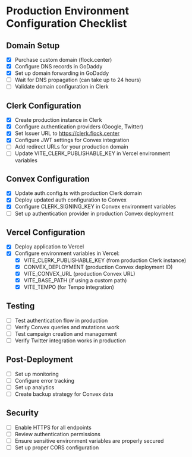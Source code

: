 # Production Environment Configuration Checklist

## Domain Setup
- [x] Purchase custom domain (flock.center)
- [x] Configure DNS records in GoDaddy
- [x] Set up domain forwarding in GoDaddy
- [ ] Wait for DNS propagation (can take up to 24 hours)
- [ ] Validate domain configuration in Clerk

## Clerk Configuration
- [x] Create production instance in Clerk
- [x] Configure authentication providers (Google, Twitter)
- [x] Set Issuer URL to https://clerk.flock.center
- [x] Configure JWT settings for Convex integration
- [ ] Add redirect URLs for your production domain
- [ ] Update VITE_CLERK_PUBLISHABLE_KEY in Vercel environment variables

## Convex Configuration
- [x] Update auth.config.ts with production Clerk domain
- [x] Deploy updated auth configuration to Convex
- [x] Configure CLERK_SIGNING_KEY in Convex environment variables
- [ ] Set up authentication provider in production Convex deployment

## Vercel Configuration
- [x] Deploy application to Vercel
- [x] Configure environment variables in Vercel:
  - [x] VITE_CLERK_PUBLISHABLE_KEY (from production Clerk instance)
  - [x] CONVEX_DEPLOYMENT (production Convex deployment ID)
  - [x] VITE_CONVEX_URL (production Convex URL)
  - [x] VITE_BASE_PATH (if using a custom path)
  - [x] VITE_TEMPO (for Tempo integration)

## Testing
- [ ] Test authentication flow in production
- [ ] Verify Convex queries and mutations work
- [ ] Test campaign creation and management
- [ ] Verify Twitter integration works in production

## Post-Deployment
- [ ] Set up monitoring
- [ ] Configure error tracking
- [ ] Set up analytics
- [ ] Create backup strategy for Convex data

## Security
- [ ] Enable HTTPS for all endpoints
- [ ] Review authentication permissions
- [ ] Ensure sensitive environment variables are properly secured
- [ ] Set up proper CORS configuration
